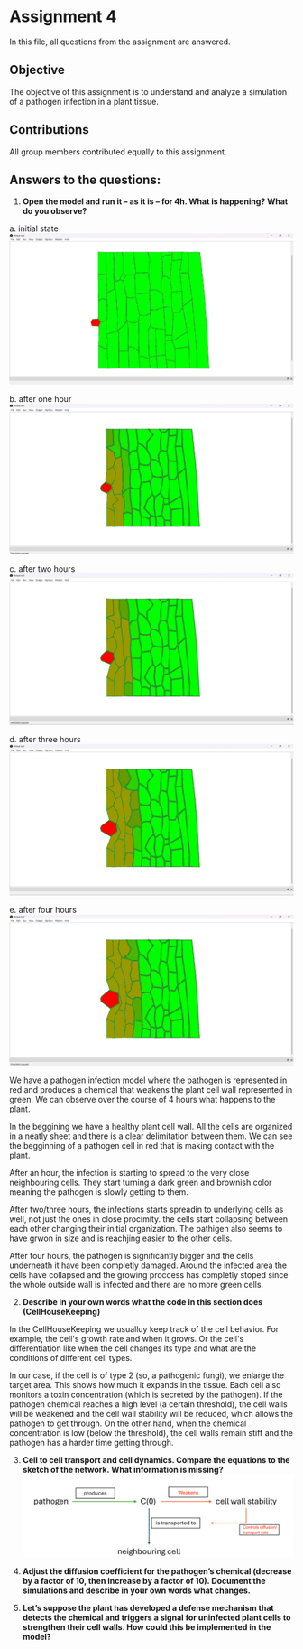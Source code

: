  # Assignment 4

In this file, all questions from the assignment are answered.

## Objective
The objective of this assignment is to understand and analyze a simulation of a pathogen infection in a plant tissue.

## Contributions
All group members contributed equally to this assignment. 

## Answers to the questions: 
1. **Open the model and run it – as it is – for 4h. What is happening? What do you observe?**

a. initial state
![Initial state](screenshots_simulation/initial_0h.png)

b. after one hour
![State after one hour](screenshots_simulation/after_1h.png)

c. after two hours
![State after two hours](screenshots_simulation/after_2h.png)

d. after three hours
![State after three hours](screenshots_simulation/after_3h.png)

e. after four hours
![State after four hours](screenshots_simulation/final_4h.png)


We have a pathogen infection model where the pathogen is represented in red and produces a chemical that weakens the plant cell wall represented in green. We can observe over the course of 4 hours what happens to the plant.

In the beggining we have a healthy plant cell wall. All the cells are organized in a neatly sheet and there is a clear delimitation between them. We can see the begginning of a pathogen cell in red that is making contact with the plant.

After an hour, the infection is starting to spread to the very close neighbouring cells. They start turning a dark green and brownish color meaning the pathogen is slowly getting to them.

After two/three hours, the infections starts spreadin to underlying cells as well, not just the ones in close procimity. the cells start collapsing between each other changing their initial organization. The pathigen also seems to have grwon in size and is reachjing easier to the other cells.

After four hours, the pathogen is significantly bigger and the cells underneath it have been completly damaged. Around the infected area the cells have collapsed and the growing proccess has completly stoped since the whole outside wall is infected and there are no more green cells.

2. **Describe in your own words what the code in this section does (CellHouseKeeping)**

In the CellHouseKeeping we usualluy keep track of the cell behavior. For example, the cell's growth rate and when it grows. Or the cell's differentiation like when the cell changes its type and what are the conditions of different cell types.

In our case, if the cell is of type 2 (so, a pathogenic fungi), we enlarge the target area. This shows how much it expands in the tissue.
Each cell also monitors a toxin concentration (which is secreted by the pathogen). If the pathogen chemical reaches a high level (a certain threshold), the cell walls will be weakened and the cell wall stability will be reduced, which allows the pathogen to get through. On the other hand, when the chemical concentration is low (below the threshold), the cell walls remain stiff and the pathogen has a harder time getting through.

3. **Cell to cell transport and cell dynamics. Compare the equations to the sketch of the network. What information is missing?**
![Sketch of network](Assignment4_exercise3.png)

4. **Adjust the diffusion coefficient for the pathogen’s chemical (decrease by a factor of 10, then increase by a factor of 10). Document the simulations and describe in your own words what changes.**


5. **Let’s suppose the plant has developed a defense mechanism that detects the chemical and triggers a signal for uninfected plant cells to strengthen their cell walls. How could this be implemented in the model?**
